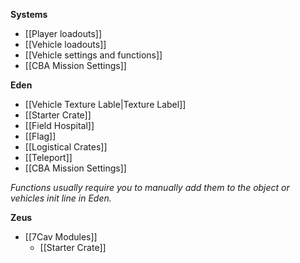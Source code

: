 **Systems**
* [[Player loadouts]]
* [[Vehicle loadouts]]
* [[Vehicle settings and functions]]
* [[CBA Mission Settings]]

**Eden**
* [[Vehicle Texture Lable|Texture Label]]
* [[Starter Crate]]
* [[Field Hospital]]
* [[Flag]]
* [[Logistical Crates]]
* [[Teleport]]
* [[CBA Mission Settings]]

*Functions usually require you to manually add them to the object or vehicles init line in Eden.*

**Zeus**
* [[7Cav Modules]]
  * [[Starter Crate]]